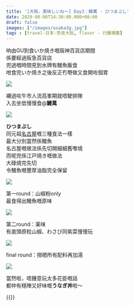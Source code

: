 ```yaml
---
title: '[大阪，美味しいね～] Day3：鰻萬 - ひつまぶし'
date: 2020-08-06T14:30:00.000+08:00
draft: false
images: ["/images/osaka3g.jpg"]
tags : [travel-日本-奈良大阪, flavor - 行膳積腹]
---
```


响由GU到食いか焼き嘅阪神百貨店期間  
係要經過阪急百貨店  
兜過嘅時間見到水牌有鰻魚飯食  
咁食完いか焼き之後反正冇嘢做又食開咗個胃  

![](/images/osaka3g1.jpg)

襯過咗午市人流高峯期就唔駛排隊  
入去坐低慢慢食@**鰻萬**   

![](/images/osaka3g.jpg)

**ひつまぶし**  
同元祖[名古屋](https://hidie.net/nagoya2a/)嘅三種食法一樣  
最大分別當然係鰻魚  
名古屋嘅做法係先切開細細舊嚟燒  
而呢兜係江戸焼き嘅做法  
大碌燒完先切  
令鰻魚嘅豐厚油脂完全保留  

![](/images/osaka3g2.jpg)

第一round：山椒粉only  
最食得出鰻魚嘅原味  

![](/images/osaka3g3.jpg)

第二round：薬味  
有直頭原粒山椒、わさび同紫菜慢慢玩  

![](/images/osaka3g4.jpg)

final round：撈晒所有配料再加湯  

![](/images/osaka3g5.jpg)

當然啦，唔鍾意玩太多花臣嘅話  
都仲有穩陣又好味嘅**うなぎ丼**啦～
  
  
  
{{<osaka>}}
